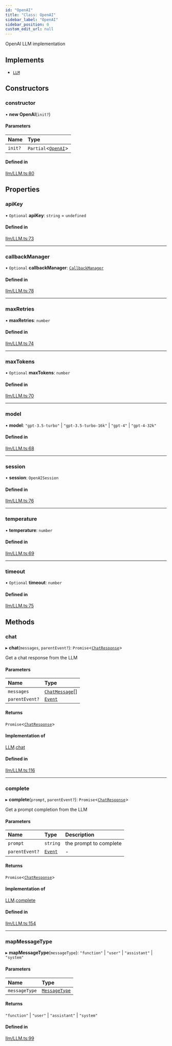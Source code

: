 ```yaml
---
id: "OpenAI"
title: "Class: OpenAI"
sidebar_label: "OpenAI"
sidebar_position: 0
custom_edit_url: null
---
```


OpenAI LLM implementation

## Implements

- [`LLM`](../interfaces/LLM.md)

## Constructors

### constructor

• **new OpenAI**(`init?`)

#### Parameters

| Name | Type |
| :------ | :------ |
| `init?` | `Partial`<[`OpenAI`](OpenAI.md)\> |

#### Defined in

[llm/LLM.ts:80](https://github.com/run-llama/LlamaIndexTS/blob/0f654ae/packages/core/src/llm/LLM.ts#L80)

## Properties

### apiKey

• `Optional` **apiKey**: `string` = `undefined`

#### Defined in

[llm/LLM.ts:73](https://github.com/run-llama/LlamaIndexTS/blob/0f654ae/packages/core/src/llm/LLM.ts#L73)

___

### callbackManager

• `Optional` **callbackManager**: [`CallbackManager`](CallbackManager.md)

#### Defined in

[llm/LLM.ts:78](https://github.com/run-llama/LlamaIndexTS/blob/0f654ae/packages/core/src/llm/LLM.ts#L78)

___

### maxRetries

• **maxRetries**: `number`

#### Defined in

[llm/LLM.ts:74](https://github.com/run-llama/LlamaIndexTS/blob/0f654ae/packages/core/src/llm/LLM.ts#L74)

___

### maxTokens

• `Optional` **maxTokens**: `number`

#### Defined in

[llm/LLM.ts:70](https://github.com/run-llama/LlamaIndexTS/blob/0f654ae/packages/core/src/llm/LLM.ts#L70)

___

### model

• **model**: ``"gpt-3.5-turbo"`` \| ``"gpt-3.5-turbo-16k"`` \| ``"gpt-4"`` \| ``"gpt-4-32k"``

#### Defined in

[llm/LLM.ts:68](https://github.com/run-llama/LlamaIndexTS/blob/0f654ae/packages/core/src/llm/LLM.ts#L68)

___

### session

• **session**: `OpenAISession`

#### Defined in

[llm/LLM.ts:76](https://github.com/run-llama/LlamaIndexTS/blob/0f654ae/packages/core/src/llm/LLM.ts#L76)

___

### temperature

• **temperature**: `number`

#### Defined in

[llm/LLM.ts:69](https://github.com/run-llama/LlamaIndexTS/blob/0f654ae/packages/core/src/llm/LLM.ts#L69)

___

### timeout

• `Optional` **timeout**: `number`

#### Defined in

[llm/LLM.ts:75](https://github.com/run-llama/LlamaIndexTS/blob/0f654ae/packages/core/src/llm/LLM.ts#L75)

## Methods

### chat

▸ **chat**(`messages`, `parentEvent?`): `Promise`<[`ChatResponse`](../interfaces/ChatResponse.md)\>

Get a chat response from the LLM

#### Parameters

| Name | Type |
| :------ | :------ |
| `messages` | [`ChatMessage`](../interfaces/ChatMessage.md)[] |
| `parentEvent?` | [`Event`](../interfaces/Event.md) |

#### Returns

`Promise`<[`ChatResponse`](../interfaces/ChatResponse.md)\>

#### Implementation of

[LLM](../interfaces/LLM.md).[chat](../interfaces/LLM.md#chat)

#### Defined in

[llm/LLM.ts:116](https://github.com/run-llama/LlamaIndexTS/blob/0f654ae/packages/core/src/llm/LLM.ts#L116)

___

### complete

▸ **complete**(`prompt`, `parentEvent?`): `Promise`<[`ChatResponse`](../interfaces/ChatResponse.md)\>

Get a prompt completion from the LLM

#### Parameters

| Name | Type | Description |
| :------ | :------ | :------ |
| `prompt` | `string` | the prompt to complete |
| `parentEvent?` | [`Event`](../interfaces/Event.md) | - |

#### Returns

`Promise`<[`ChatResponse`](../interfaces/ChatResponse.md)\>

#### Implementation of

[LLM](../interfaces/LLM.md).[complete](../interfaces/LLM.md#complete)

#### Defined in

[llm/LLM.ts:154](https://github.com/run-llama/LlamaIndexTS/blob/0f654ae/packages/core/src/llm/LLM.ts#L154)

___

### mapMessageType

▸ **mapMessageType**(`messageType`): ``"function"`` \| ``"user"`` \| ``"assistant"`` \| ``"system"``

#### Parameters

| Name | Type |
| :------ | :------ |
| `messageType` | [`MessageType`](../modules.md#messagetype) |

#### Returns

``"function"`` \| ``"user"`` \| ``"assistant"`` \| ``"system"``

#### Defined in

[llm/LLM.ts:99](https://github.com/run-llama/LlamaIndexTS/blob/0f654ae/packages/core/src/llm/LLM.ts#L99)
